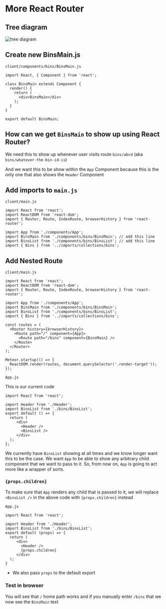 # More React Router
## Tree diagram
![tree diagram](https://i.imgur.com/LmVQoID.png)

## Create new BinsMain.js
`client/components/bins/BinsMain.js`

```
import React, { Component } from 'react';

class BinsMain extends Component {
  render() {
    return (
      <div>BinsMain</div>
    );
  }
}

export default BinsMain;
```

## How can we get `BinsMain` to show up using React Router?
We need this to show up whenever user visits route `bins/abcd` (aka `bins/whatever-the-bin-id-is`)

And we want this to be show within the `App` Component because this is the only one that also shows the `Header` Component

## Add imports to `main.js`
`client/main.js`

```
import React from 'react';
import ReactDOM from 'react-dom';
import { Router, Route, IndexRoute, browserHistory } from 'react-router';

import App from './components/App';
import BinsMain from './components/bins/BinsMain'; // add this line
import BinsList from './components/bins/BinsList'; // add this line
import { Bins } from '../imports/collections/bins';
```

## Add Nested Route

`client/main.js`

```
import React from 'react';
import ReactDOM from 'react-dom';
import { Router, Route, IndexRoute, browserHistory } from 'react-router';

import App from './components/App';
import BinsMain from './components/bins/BinsMain';
import BinsList from './components/bins/BinsList';
import { Bins } from '../imports/collections/bins';

const routes = (
  <Router history={browserHistory}>
    <Route path="/" component={App}>
      <Route path="/bins" component={BinsMain} />
    </Route>
  </Router>
);

Meteor.startup(() => {
  ReactDOM.render(routes, document.querySelector('.render-target'));
});
```

`App.js`

This is our current code

```
import React from 'react';

import Header from './Header';
import BinsList from './bins/BinsList';
export default () => {
  return (
     <div>
       <Header />
       <BinsList />
     </div>
  );
};
```

We currently have `BinsList` showing at all times and we know longer want this to be the case.
We want `App` to be able to show any arbitrary child component that we want to pass to it. So, from now on, `App` is going to act more like a wrapper of sorts.

### `{props.children}`
To make sure that `App` renders any child that is passed to it, we will replace `<BinsList />` in the above code with `{props.children}` instead

`App.js`

```
import React from 'react';

import Header from './Header';
import BinsList from './bins/BinsList';
export default (props) => {
  return (
     <div>
       <Header />
       {props.children}
     </div>
  );
}
```

* We also pass `props` to the default export

### Test in browser
You will see that `/` home path works and if you manually enter `/bins` that we now see the `BinsMain` text
